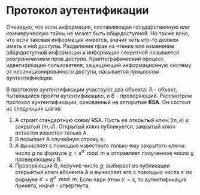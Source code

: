 # Протокол аутентификации

Очевидно, что если информация, составляющая государственную или коммеруческую тайны не может быть общедоступной. Но также ясно, что если таковая информация имеется, значит хоть кто-то должен иметь к ней доступы. Разделение прав на чтение или изменение общедоступной информации и информации секретной называется _разграничением прав доступа_.  Криптографический процесс идентификации пользователя, защищающий информационную систему от несанкционированного доступа, называется *процессом аунтентификации*. 

В протоколе аунтентификации участвуют два объекта: А - объект, пытающийся пройти аутентификацию, и В - проверяющий. Рассмотрим протокол аунтентификации, основанный на алгоритме **RSA**. Он состоит из следующих шагов:

1. А строит стандартную схему RSA. Пусть ее открытый ключ $(m, e)$ и закрытый $(m, d)$. Открытый ключ публикуется, закрытый ключ остается известен только A.
2. B посылает A случайную строку $s$.
3. А вычисляет с помощью известного только ему закрытого ключа число $g$ по формуле $g = s^d \mod m$ и отправляет полученное число $g$ проверяющему B. 
4. Проверяющий В, получив число $g$, выбирает из публикации открыйтый ключ абонента A и вычисляет его с помощью числа $s'$ по формуле $s' = g^e \mod m$. Если пари этом $s'=s$, то аутентификация принята, иначе - отвергнута. 